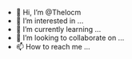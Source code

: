 - 👋 Hi, I’m @Thelocm
- 👀 I’m interested in ...
- 🌱 I’m currently learning ...
- 💞️ I’m looking to collaborate on ...
- 📫 How to reach me ...

<!---
Thelocm/Thelocm is a ✨ special ✨ repository because its `README.md` (this file) appears on your GitHub profile.
You can click the Preview link to take a look at your changes.
--->
